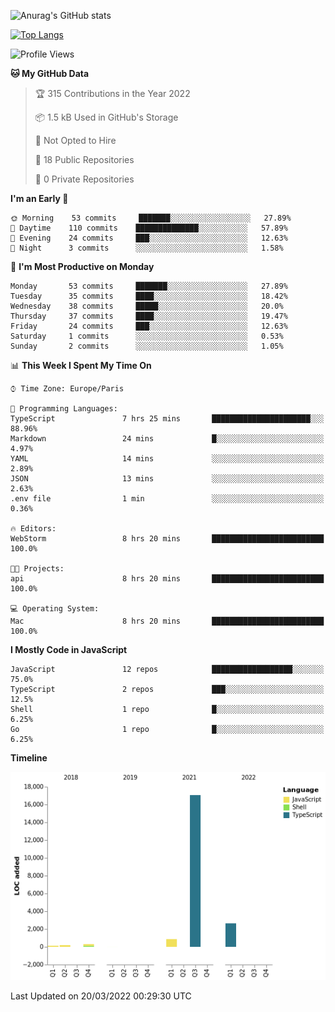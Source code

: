 ![Anurag's GitHub stats](https://github-readme-stats.vercel.app/api?username=sufiane&theme=dark&show_icons=true&count_private=true)


[![Top Langs](https://github-readme-stats.vercel.app/api/top-langs/?username=sufiane&layout=compact)](https://github.com/anuraghazra/github-readme-stats)

<!--START_SECTION:waka-->
![Profile Views](http://img.shields.io/badge/Profile%20Views-0-blue)

**🐱 My GitHub Data** 

> 🏆 315 Contributions in the Year 2022
 > 
> 📦 1.5 kB Used in GitHub's Storage 
 > 
> 🚫 Not Opted to Hire
 > 
> 📜 18 Public Repositories 
 > 
> 🔑 0 Private Repositories  
 > 
**I'm an Early 🐤** 

```text
🌞 Morning    53 commits     ███████░░░░░░░░░░░░░░░░░░   27.89% 
🌆 Daytime    110 commits    ██████████████░░░░░░░░░░░   57.89% 
🌃 Evening    24 commits     ███░░░░░░░░░░░░░░░░░░░░░░   12.63% 
🌙 Night      3 commits      ░░░░░░░░░░░░░░░░░░░░░░░░░   1.58%

```
📅 **I'm Most Productive on Monday** 

```text
Monday       53 commits     ███████░░░░░░░░░░░░░░░░░░   27.89% 
Tuesday      35 commits     ████░░░░░░░░░░░░░░░░░░░░░   18.42% 
Wednesday    38 commits     █████░░░░░░░░░░░░░░░░░░░░   20.0% 
Thursday     37 commits     ████░░░░░░░░░░░░░░░░░░░░░   19.47% 
Friday       24 commits     ███░░░░░░░░░░░░░░░░░░░░░░   12.63% 
Saturday     1 commits      ░░░░░░░░░░░░░░░░░░░░░░░░░   0.53% 
Sunday       2 commits      ░░░░░░░░░░░░░░░░░░░░░░░░░   1.05%

```


📊 **This Week I Spent My Time On** 

```text
⌚︎ Time Zone: Europe/Paris

💬 Programming Languages: 
TypeScript               7 hrs 25 mins       ██████████████████████░░░   88.96% 
Markdown                 24 mins             █░░░░░░░░░░░░░░░░░░░░░░░░   4.97% 
YAML                     14 mins             ░░░░░░░░░░░░░░░░░░░░░░░░░   2.89% 
JSON                     13 mins             ░░░░░░░░░░░░░░░░░░░░░░░░░   2.63% 
.env file                1 min               ░░░░░░░░░░░░░░░░░░░░░░░░░   0.36%

🔥 Editors: 
WebStorm                 8 hrs 20 mins       █████████████████████████   100.0%

🐱‍💻 Projects: 
api                      8 hrs 20 mins       █████████████████████████   100.0%

💻 Operating System: 
Mac                      8 hrs 20 mins       █████████████████████████   100.0%

```

**I Mostly Code in JavaScript** 

```text
JavaScript               12 repos            ██████████████████░░░░░░░   75.0% 
TypeScript               2 repos             ███░░░░░░░░░░░░░░░░░░░░░░   12.5% 
Shell                    1 repo              █░░░░░░░░░░░░░░░░░░░░░░░░   6.25% 
Go                       1 repo              █░░░░░░░░░░░░░░░░░░░░░░░░   6.25%

```


**Timeline**

![Chart not found](https://raw.githubusercontent.com/Sufiane/Sufiane/main/charts/bar_graph.png) 


 Last Updated on 20/03/2022 00:29:30 UTC
<!--END_SECTION:waka-->


<!--
**Sufiane/sufiane** is a ✨ _special_ ✨ repository because its `README.md` (this file) appears on your GitHub profile.

Here are some ideas to get you started:

- 🔭 I’m currently working on ...
- 🌱 I’m currently learning ...
- 👯 I’m looking to collaborate on ...
- 🤔 I’m looking for help with ...
- 💬 Ask me about ...
- 📫 How to reach me: ...
- 😄 Pronouns: ...
- ⚡ Fun fact: ...
-->
